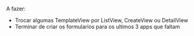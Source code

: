 A fazer:
- Trocar algumas TemplateView por ListView, CreateView ou DetailView
- Terminar de criar os formularios para os ultimos 3 apps que faltam
